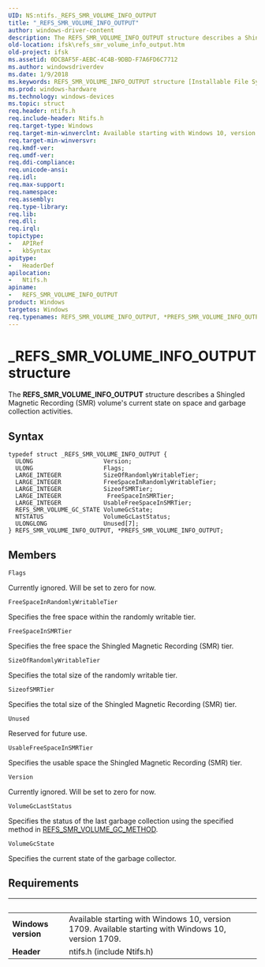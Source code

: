 ```yaml
---
UID: NS:ntifs._REFS_SMR_VOLUME_INFO_OUTPUT
title: "_REFS_SMR_VOLUME_INFO_OUTPUT"
author: windows-driver-content
description: The REFS_SMR_VOLUME_INFO_OUTPUT structure describes a Shingled Magnetic Recording (SMR) volume's current state on space and garbage collection activities.
old-location: ifsk\refs_smr_volume_info_output.htm
old-project: ifsk
ms.assetid: 0DCBAF5F-AEBC-4C4B-9DBD-F7A6FD6C7712
ms.author: windowsdriverdev
ms.date: 1/9/2018
ms.keywords: REFS_SMR_VOLUME_INFO_OUTPUT structure [Installable File System Drivers], PREFS_SMR_VOLUME_INFO_OUTPUT structure pointer [Installable File System Drivers], REFS_SMR_VOLUME_INFO_OUTPUT, _REFS_SMR_VOLUME_INFO_OUTPUT, ntifs/PREFS_SMR_VOLUME_INFO_OUTPUT, *PREFS_SMR_VOLUME_INFO_OUTPUT, PREFS_SMR_VOLUME_INFO_OUTPUT, ifsk.refs_smr_volume_info_output, ntifs/REFS_SMR_VOLUME_INFO_OUTPUT
ms.prod: windows-hardware
ms.technology: windows-devices
ms.topic: struct
req.header: ntifs.h
req.include-header: Ntifs.h
req.target-type: Windows
req.target-min-winverclnt: Available starting with Windows 10, version 1709.
req.target-min-winversvr: 
req.kmdf-ver: 
req.umdf-ver: 
req.ddi-compliance: 
req.unicode-ansi: 
req.idl: 
req.max-support: 
req.namespace: 
req.assembly: 
req.type-library: 
req.lib: 
req.dll: 
req.irql: 
topictype:
-	APIRef
-	kbSyntax
apitype:
-	HeaderDef
apilocation:
-	Ntifs.h
apiname:
-	REFS_SMR_VOLUME_INFO_OUTPUT
product: Windows
targetos: Windows
req.typenames: REFS_SMR_VOLUME_INFO_OUTPUT, *PREFS_SMR_VOLUME_INFO_OUTPUT
---
```


# _REFS_SMR_VOLUME_INFO_OUTPUT structure
The <b>REFS_SMR_VOLUME_INFO_OUTPUT</b> structure describes a Shingled Magnetic Recording (SMR) volume's  current  state on space and garbage collection activities.

## Syntax
````
typedef struct _REFS_SMR_VOLUME_INFO_OUTPUT {
  ULONG                    Version;
  ULONG                    Flags;
  LARGE_INTEGER            SizeOfRandomlyWritableTier;
  LARGE_INTEGER            FreeSpaceInRandomlyWritableTier;
  LARGE_INTEGER            SizeofSMRTier;
  LARGE_INTEGER             FreeSpaceInSMRTier;
  LARGE_INTEGER            UsableFreeSpaceInSMRTier;
  REFS_SMR_VOLUME_GC_STATE VolumeGcState;
  NTSTATUS                 VolumeGcLastStatus;
  ULONGLONG                Unused[7];
} REFS_SMR_VOLUME_INFO_OUTPUT, *PREFS_SMR_VOLUME_INFO_OUTPUT;
````

## Members


`Flags`

Currently ignored. Will be set to zero for now.

`FreeSpaceInRandomlyWritableTier`

Specifies the free space within the randomly writable tier.

`FreeSpaceInSMRTier`

Specifies the free space the Shingled Magnetic Recording (SMR) tier.

`SizeOfRandomlyWritableTier`

Specifies the total size of the randomly writable tier.

`SizeofSMRTier`

Specifies the total size of the Shingled Magnetic Recording (SMR) tier.

`Unused`

Reserved for future use.

`UsableFreeSpaceInSMRTier`

Specifies the usable space the Shingled Magnetic Recording (SMR) tier.

`Version`

Currently ignored.  Will be set to zero for now.

`VolumeGcLastStatus`

Specifies the status of the last garbage collection using the specified method in <a href="..\ntifs\ne-ntifs-_refs_smr_volume_gc_method.md">REFS_SMR_VOLUME_GC_METHOD</a>.

`VolumeGcState`

Specifies the current state of the garbage collector.


## Requirements
| &nbsp; | &nbsp; |
| ---- |:---- |
| **Windows version** | Available starting with Windows 10, version 1709. Available starting with Windows 10, version 1709. |
| **Header** | ntifs.h (include Ntifs.h) |